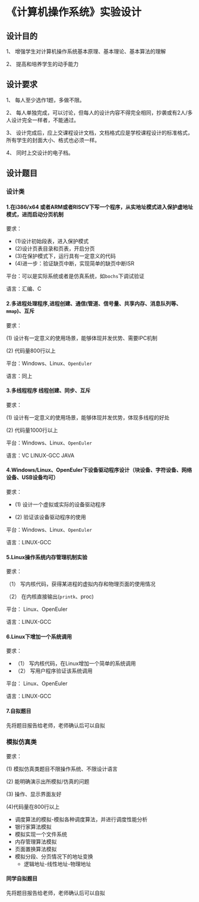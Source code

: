 # 《计算机操作系统》实验设计

## 设计目的

1、 增强学生对计算机操作系统基本原理、基本理论、基本算法的理解

2、 提高和培养学生的动手能力

## 设计要求

1、 每人至少选作1题，多做不限。

2、 每人单独完成，可以讨论，但每人的设计内容不得完全相同，抄袭或有2人/多人设计完全一样者，不能通过。

3、 设计完成后，应上交课程设计文档，文档格式应是学校课程设计的标准格式，所有学生的封面大小、格式也必须一样。

4、 同时上交设计的电子档。

## 设计题目

### 设计类

#### 1.在i386/x64 或者ARM或者RISCV下写一个程序，从实地址模式进入保护虚地址模式，进而启动分页机制

要求：

- (1)设计初始段表，进入保护模式
- (2)设计页表目录和页表，开启分页
- (3)在保护模式下，运行具有一定意义的代码
- (4)进一步：验证缺页中断，实现简单的缺页中断ISR

平台：可以是实际系统或者是仿真系统，如`bochs`下调试验证

语言：汇编、C

#### 2.多进程处理程序,进程创建、通信(管道、信号量、共享内存、消息队列等、`mmap`)、互斥

要求：

(1) 设计有一定意义的使用场景，能够体现并发优势、需要IPC机制

(2) 代码量800行以上

平台：Windows、Linux、`OpenEuler`

语言：同上

#### 3.多线程程序  线程创建、同步、互斥

要求：

(1) 设计有一定意义的使用场景，能够体现并发优势，体现多线程的好处

(2) 代码量1000行以上

平台：Windows、Linux、`OpenEuler`

语言：VC  LINUX-GCC  JAVA

#### 4.Windows/Linux、OpenEuler下设备驱动程序设计（块设备、字符设备、网络设备、USB设备均可）

要求：

- (1) 设计一个虚拟或实际的设备驱动程序

- (2) 验证该设备驱动程序的使用


平台：Windows、Linux、`OpenEuler`

语言：LINUX-GCC

#### 5.Linux操作系统内存管理机制实验

要求：

（1） 写内核代码，获得某进程的虚拟内存和物理页面的使用情况

（2） 在内核直接输出(`printk`、proc)

平台： Linux、OpenEuler

语言：LINUX-GCC

#### 6.Linux下增加一个系统调用

要求：

- （1） 写内核代码，在Linux增加一个简单的系统调用
- （2） 写用户程序验证该系统调用

平台： Linux、OpenEuler

语言：LINUX-GCC

#### 7.自拟题目

先将题目报告给老师，老师确认后可以自拟

### 模拟仿真类

要求：

(1) 模拟仿真类题目不限操作系统、不限设计语言

(2) 能明确演示出所模拟/仿真的问题

(3) 操作、显示界面友好

(4)代码量在800行以上

- 调度算法的模拟-模拟各种调度算法，并进行调度性能分析
- 银行家算法模拟
- 模拟实现一个文件系统
- 内存管理算法模拟
- 页面置换算法模拟
- 模拟分段、分页情况下的地址变换
  - 逻辑地址-线性地址-物理地址


#### 同学自拟题目

先将题目报告给老师，老师确认后可以自拟

 

